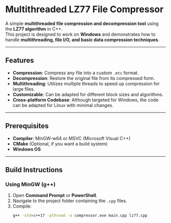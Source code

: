 # Multithreaded LZ77 File Compressor

A simple **multithreaded file compression and decompression tool** using the **LZ77 algorithm** in C++.  
This project is designed to work on **Windows** and demonstrates how to handle **multithreading, file I/O, and basic data compression techniques**.

---

## Features
- **Compression**: Compress any file into a custom `.mtc` format.
- **Decompression**: Restore the original file from its compressed form.
- **Multithreading**: Utilizes multiple threads to speed up compression for large files.
- **Customizable**: Can be adapted for different block sizes and algorithms.
- **Cross-platform Codebase**: Although targeted for Windows, the code can be adapted for Linux with minimal changes.

---

## Prerequisites
- **Compiler**: MinGW-w64 or MSVC (Microsoft Visual C++)
- **CMake** (Optional, if you want a build system)
- **Windows OS**

---

## Build Instructions

### Using MinGW (g++)
1. Open **Command Prompt** or **PowerShell**.
2. Navigate to the project folder containing the `.cpp` files.
3. Compile:
   ```bash
   g++ -std=c++17 -pthread -o compressor.exe main.cpp lz77.cpp
